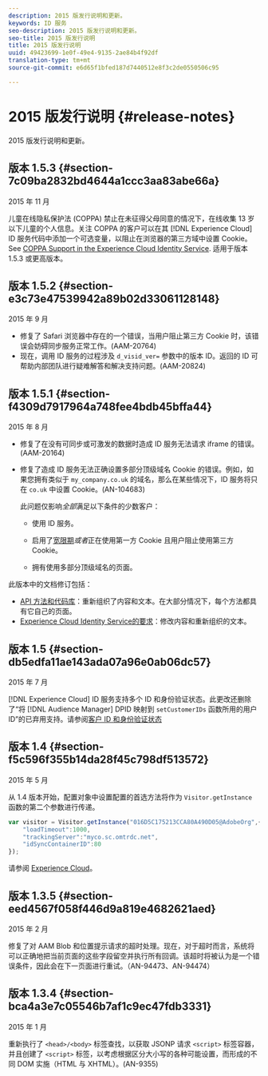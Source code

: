 ```yaml
---
description: 2015 版发行说明和更新。
keywords: ID 服务
seo-description: 2015 版发行说明和更新。
seo-title: 2015 版发行说明
title: 2015 版发行说明
uuid: 49423699-1e0f-49e4-9135-2ae84b4f92df
translation-type: tm+mt
source-git-commit: e6d65f1bfed187d7440512e8f3c2de0550506c95

---
```



# 2015 版发行说明 {#release-notes}

2015 版发行说明和更新。

## 版本 1.5.3 {#section-7c09ba2832bd4644a1ccc3aa83abe66a}

2015 年 11 月

儿童在线隐私保护法 (COPPA) 禁止在未征得父母同意的情况下，在线收集 13 岁以下儿童的个人信息。关注 COPPA 的客户可以在其 [!DNL Experience Cloud] ID 服务代码中添加一个可选变量，以阻止在浏览器的第三方域中设置 Cookie。See [COPPA Support in the Experience Cloud Identity Service](../reference/coppa.md#concept-d7ddf81bebd74f129661fcec1ca19413). 适用于版本 1.5.3 或更高版本。

## 版本 1.5.2 {#section-e3c73e47539942a89b02d33061128148}

2015 年 9 月

* 修复了 Safari 浏览器中存在的一个错误，当用户阻止第三方 Cookie 时，该错误会妨碍同步服务正常工作。(AAM-20764)
* 现在，调用 ID 服务的过程涉及 `d_visid_ver=` 参数中的版本 ID。返回的 ID 可帮助内部团队进行疑难解答和解决支持问题。(AAM-20824)

## 版本 1.5.1 {#section-f4309d7917964a748fee4bdb45bffa44}

2015 年 8 月

* 修复了在没有可同步或可激发的数据时造成 ID 服务无法请求 iframe 的错误。(AAM-20164)
* 修复了造成 ID 服务无法正确设置多部分顶级域名 Cookie 的错误。例如，如果您拥有类似于 `my_company.co.uk` 的域名，那么在某些情况下，ID 服务将只在 `co.uk` 中设置 Cookie。(AN-104683)

   此问题仅影响&#x200B;*全部*&#x200B;满足以下条件的少数客户：

   * 使用 ID 服务。
   * 启用了[宽限期](../reference/analytics-reference/grace-period.md)*或者*&#x200B;正在使用第一方 Cookie 且用户阻止使用第三方 Cookie。

   * 拥有使用多部分顶级域名的页面。

此版本中的文档修订包括：

* [API 方法和代码库](../library/library.md#concept-ff27497375644a898d47984aefb21c97)：重新组织了内容和文本。在大部分情况下，每个方法都具有它自己的页面。
* [Experience Cloud Identity Service的要求](../reference/requirements.md)：修改内容和重新组织的文本。

## 版本 1.5 {#section-db5edfa11ae143ada07a96e0ab06dc57}

2015 年 7 月

[!DNL Experience Cloud] ID 服务支持多个 ID 和身份验证状态。此更改还删除了“将 [!DNL Audience Manager] DPID 映射到 `setCustomerIDs` 函数所用的用户 ID”的已弃用支持。请参阅[客户 ID 和身份验证状态](../reference/authenticated-state.md)

## 版本 1.4 {#section-f5c596f355b14da28f45c798df513572}

2015 年 5 月

从 1.4 版本开始，配置对象中设置配置的首选方法将作为 `Visitor.getInstance` 函数的第二个参数进行传递。

```js
var visitor = Visitor.getInstance("016D5C175213CCA80A490D05@AdobeOrg",{ 
    "loadTimeout":1000, 
    "trackingServer":"myco.sc.omtrdc.net", 
    "idSyncContainerID":80 
});
```

请参阅 [Experience Cloud](../implementation-guides/setup-analytics.md#concept-9ebbea85cb844a15b557be572cd142fd)。

## 版本 1.3.5 {#section-eed4567f058f446d9a819e4682621aed}

2015 年 2 月

修复了对 AAM Blob 和位置提示请求的超时处理。现在，对于超时而言，系统将可以正确地把当前页面的这些字段留空并执行所有回调。该超时将被认为是一个错误条件，因此会在下一页面进行重试。（AN-94473、AN-94474）

## 版本 1.3.4 {#section-bca4a3e7c05546b7af1c9ec47fdb3331}

2015 年 1 月

重新执行了 `<head>/<body>` 标签查找，以获取 JSONP 请求 `<script>` 标签容器，并且创建了 `<script>` 标签，以考虑根据区分大小写的各种可能设置，而形成的不同 DOM 实施（HTML 与 XHTML）。(AN-9355)

